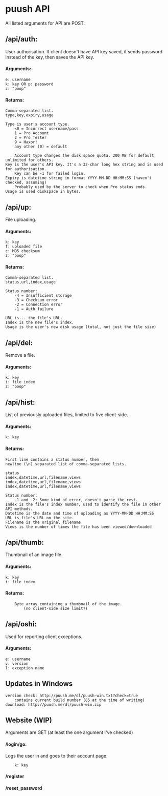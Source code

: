 # puush API

All listed arguments for API are POST.

## /api/auth:
User authorisation. If client doesn't have API key saved, it sends password instead of the key,
then saves the API key.

#### Arguments:

	e: username
	k: key OR p: password
	z: "poop"

#### Returns: 

	Comma-separated list.
	type,key,expiry,usage

	Type is user's account type.
		<0 = Incorrect username/pass
		1 = Pro Account
		2 = Pro Tester
		9 = Haxor!
		any other (0) = default

		Account type changes the disk space quota. 200 MB for default, unlimited for others.
	Key is the user's API key. It's a 32-char long hex string and is used for authorisation.
		Key can be -1 for failed login.
	Expiry is datetime string in format YYYY-MM-DD HH:MM:SS (haven't checked, assuming)
		Probably used by the server to check when Pro status ends.
	Usage is used diskspace in bytes.

## /api/up:
File uploading.

#### Arguments:

	k: key
	f: uploaded file
	c: MD5 checksum
	z: "poop"

#### Returns:

	Comma-separated list.
	status,url,index,usage

	Status number:
		-4 = Insufficient storage
		-3 = Checksum error
		-2 = Connection error
		-1 = Auth failure

	URL is... the file's URL.
	Index is the new file's index.
	Usage is the user's new disk usage (total, not just the file size)

## /api/del:
Remove a file.

#### Arguments:

	k: key
	i: file index
	z: "poop"

## /api/hist:
List of previously uploaded files, limited to five client-side.

#### Arguments:

	k: key

#### Returns:

	First line contains a status number, then
	newline (\n) separated list of comma-separated lists.

	status
	index,datetime,url,filename,views
	index,datetime,url,filename,views
	index,datetime,url,filename,views

	Status number:
		-1 and -2: Some kind of error, doesn't parse the rest.
	Index is the file's index number, used to identify the file in other API methods.
	Datetime is the date and time of uploading as YYYY-MM-DD HH:MM:SS
	URL is file's URL on the site.
	Filename is the original filename
	Views is the number of times the file has been viewed/downloaded

## /api/thumb:
Thumbnail of an image file.

#### Arguments:

	k: key
	i: file index

#### Returns:

		Byte array containing a thumbnail of the image.
			(no client-side size limit?)

## /api/oshi:

Used for reporting client exceptions.

#### Arguments:

	e: username
	v: version
	l: exception name

## Updates in Windows

	version check: http://puush.me/dl/puush-win.txt?check=true
		contains current build number (85 at the time of writing)
	download: http://puush.me/dl/puush-win.zip

## Website (WIP)
Arguments are GET (at least the one argument I've checked)

#### /login/go:
Logs the user in and goes to their account page.

		k: key

#### /register
#### /reset_password